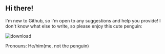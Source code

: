 ## Hi there!
I'm new to Github, so I'm open to any suggestions and help you provide!
I don't know what else to write, so please enjoy this cute penguin:

![download](https://github.com/user-attachments/assets/5799e0af-db6c-4c77-8af8-422056acd4a8)

Pronouns: He/him(me, not the penguin)
<!--
**BurntToast586/BurntToast586** is a ✨ _special_ ✨ repository because its `README.md` (this file) appears on your GitHub profile.

Here are some ideas to get you started:

- 🔭 I’m currently working on ...
- 🌱 I’m currently learning ...
- 👯 I’m looking to collaborate on ...
- 🤔 I’m looking for help with ...
- 💬 Ask me about ...
- 📫 How to reach me: ...
- 😄 Pronouns: ...
- ⚡ Fun fact: ...
-->
